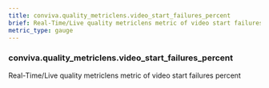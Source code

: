 ```yaml
---
title: conviva.quality_metriclens.video_start_failures_percent
brief: Real-Time/Live quality metriclens metric of video start failures percent
metric_type: gauge
---
```

### conviva.quality_metriclens.video_start_failures_percent

Real-Time/Live quality metriclens metric of video start failures percent